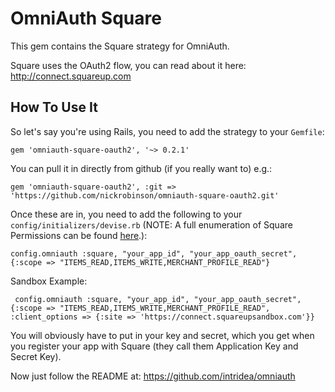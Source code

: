 # OmniAuth Square

This gem contains the Square strategy for OmniAuth.

Square uses the OAuth2 flow, you can read about it here: http://connect.squareup.com

## How To Use It

So let's say you're using Rails, you need to add the strategy to your `Gemfile`:

    gem 'omniauth-square-oauth2', '~> 0.2.1'

You can pull it in directly from github (if you really want to) e.g.:

    gem 'omniauth-square-oauth2', :git => 'https://github.com/nickrobinson/omniauth-square-oauth2.git'

Once these are in, you need to add the following to your `config/initializers/devise.rb` (NOTE: A full enumeration of Square Permissions can be found [here](https://developer.squareup.com/docs/oauth-api/square-permissions).):

    config.omniauth :square, "your_app_id", "your_app_oauth_secret", {:scope => "ITEMS_READ,ITEMS_WRITE,MERCHANT_PROFILE_READ"}

Sandbox Example:

     config.omniauth :square, "your_app_id", "your_app_oauth_secret", {:scope => "ITEMS_READ,ITEMS_WRITE,MERCHANT_PROFILE_READ", :client_options => {:site => 'https://connect.squareupsandbox.com'}}

You will obviously have to put in your key and secret, which you get when you register your app with Square (they call them Application Key and Secret Key).

Now just follow the README at: https://github.com/intridea/omniauth

